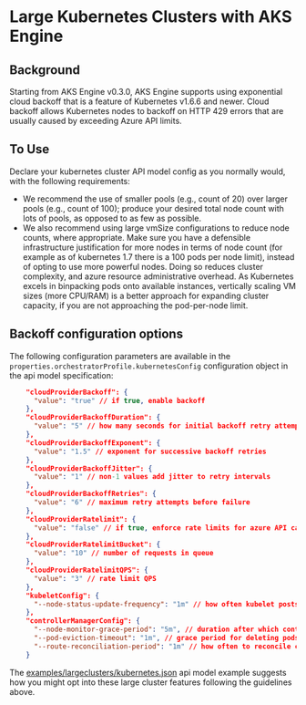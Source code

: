 # Large Kubernetes Clusters with AKS Engine

## Background

Starting from AKS Engine v0.3.0, AKS Engine supports using exponential cloud backoff that is a feature of Kubernetes v1.6.6 and newer. Cloud backoff allows Kubernetes nodes to backoff on HTTP 429 errors that are usually caused by exceeding Azure API limits.

## To Use

Declare your kubernetes cluster API model config as you normally would, with the following requirements:
- We recommend the use of smaller pools (e.g., count of 20) over larger pools (e.g., count of 100); produce your desired total node count with lots of pools, as opposed to as few as possible.
- We also recommend using large vmSize configurations to reduce node counts, where appropriate. Make sure you have a defensible infrastructure justification for more nodes in terms of node count (for example as of kubernetes 1.7 there is a 100 pods per node limit), instead of opting to use more powerful nodes. Doing so reduces cluster complexity, and azure resource administrative overhead. As Kubernetes excels in binpacking pods onto available instances, vertically scaling VM sizes (more CPU/RAM) is a better approach for expanding cluster capacity, if you are not approaching the pod-per-node limit.

## Backoff configuration options

The following configuration parameters are available in the `properties.orchestratorProfile.kubernetesConfig` configuration object in the api model specification:

```json
    "cloudProviderBackoff": {
      "value": "true" // if true, enable backoff
    },
    "cloudProviderBackoffDuration": {
      "value": "5" // how many seconds for initial backoff retry attempt
    },
    "cloudProviderBackoffExponent": {
      "value": "1.5" // exponent for successive backoff retries
    },
    "cloudProviderBackoffJitter": {
      "value": "1" // non-1 values add jitter to retry intervals
    },
    "cloudProviderBackoffRetries": {
      "value": "6" // maximum retry attempts before failure
    },
    "cloudProviderRatelimit": {
      "value": "false" // if true, enforce rate limits for azure API calls
    },
    "cloudProviderRatelimitBucket": {
      "value": "10" // number of requests in queue
    },
    "cloudProviderRatelimitQPS": {
      "value": "3" // rate limit QPS
    },
    "kubeletConfig": {
      "--node-status-update-frequency": "1m" // how often kubelet posts node status to master
    },
    "controllerManagerConfig": {
      "--node-monitor-grace-period": "5m", // duration after which controller manager marks an AWOL node as NotReady
      "--pod-eviction-timeout": "1m", // grace period for deleting pods on failed nodes
      "--route-reconciliation-period": "1m" // how often to reconcile cloudprovider-originating node routes
    }
```
The [examples/largeclusters/kubernetes.json](https://github.com/Azure/aks-engine/blob/master/examples/largeclusters/kubernetes.json) api model example suggests how you might opt into these large cluster features following the guidelines above.
